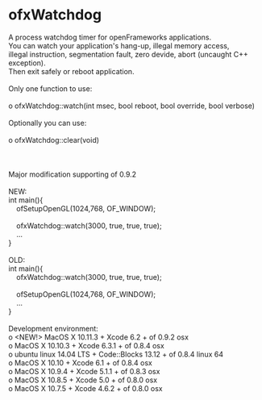 ofxWatchdog
===========

A process watchdog timer for openFrameworks applications.<br/>
You can watch your application's hang-up, illegal memory access,<br/>
illegal instruction, segmentation fault, zero devide, abort (uncaught C++ exception).<br/>
Then exit safely or reboot application.<br/>
<br/>
Only one function to use:<br/>
<br/>
o ofxWatchdog::watch(int msec, bool reboot, bool override, bool verbose)<br/>
<br/>
Optionally you can use:<br/>
<br/>
o ofxWatchdog::clear(void)<br/>
<br/>
<br/>
<br/>
Major modification supporting of 0.9.2<br/>
<br/>
NEW:<br/>
int main(){<br/>
&nbsp;&nbsp;&nbsp;&nbsp;ofSetupOpenGL(1024,768, OF_WINDOW);<br/>
<br/>
&nbsp;&nbsp;&nbsp;&nbsp;ofxWatchdog::watch(3000, true, true, true);<br/>
&nbsp;&nbsp;&nbsp;&nbsp;…<br/>
}<br/>
<br/>
OLD:<br/>
int main(){<br/>
&nbsp;&nbsp;&nbsp;&nbsp;ofxWatchdog::watch(3000, true, true, true);<br/>
<br/>
&nbsp;&nbsp;&nbsp;&nbsp;ofSetupOpenGL(1024,768, OF_WINDOW);<br/>
&nbsp;&nbsp;&nbsp;&nbsp;…<br/>
}<br/>
<br/>
Development environment:<br/>
o &lt;NEW!> MacOS X 10.11.3 + Xcode 6.2 + of 0.9.2 osx<br/>
o MacOS X 10.10.3 + Xcode 6.3.1 + of 0.8.4 osx<br/>
o ubuntu linux 14.04 LTS + Code::Blocks 13.12 + of 0.8.4 linux 64<br/>
o MacOS X 10.10 + Xcode 6.1 + of 0.8.4 osx<br/>
o MacOS X 10.9.4 + Xcode 5.1.1 + of 0.8.3 osx<br/>
o MacOS X 10.8.5 + Xcode 5.0 + of 0.8.0 osx<br/>
o MacOS X 10.7.5 + Xcode 4.6.2 + of 0.8.0 osx<br/>
